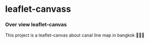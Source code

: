 # leaflet-canvass
### Over view leaflet-canvas 
This project is a leaflet-canvas about canal line map in bangkok 💙💙💙
